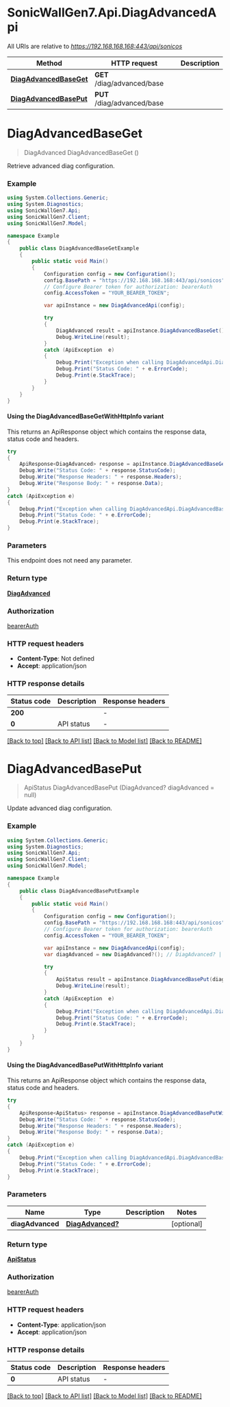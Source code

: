 # SonicWallGen7.Api.DiagAdvancedApi

All URIs are relative to *https://192.168.168.168:443/api/sonicos*

| Method | HTTP request | Description |
|--------|--------------|-------------|
| [**DiagAdvancedBaseGet**](DiagAdvancedApi.md#diagadvancedbaseget) | **GET** /diag/advanced/base |  |
| [**DiagAdvancedBasePut**](DiagAdvancedApi.md#diagadvancedbaseput) | **PUT** /diag/advanced/base |  |

<a id="diagadvancedbaseget"></a>
# **DiagAdvancedBaseGet**
> DiagAdvanced DiagAdvancedBaseGet ()



Retrieve advanced diag configuration.

### Example
```csharp
using System.Collections.Generic;
using System.Diagnostics;
using SonicWallGen7.Api;
using SonicWallGen7.Client;
using SonicWallGen7.Model;

namespace Example
{
    public class DiagAdvancedBaseGetExample
    {
        public static void Main()
        {
            Configuration config = new Configuration();
            config.BasePath = "https://192.168.168.168:443/api/sonicos";
            // Configure Bearer token for authorization: bearerAuth
            config.AccessToken = "YOUR_BEARER_TOKEN";

            var apiInstance = new DiagAdvancedApi(config);

            try
            {
                DiagAdvanced result = apiInstance.DiagAdvancedBaseGet();
                Debug.WriteLine(result);
            }
            catch (ApiException  e)
            {
                Debug.Print("Exception when calling DiagAdvancedApi.DiagAdvancedBaseGet: " + e.Message);
                Debug.Print("Status Code: " + e.ErrorCode);
                Debug.Print(e.StackTrace);
            }
        }
    }
}
```

#### Using the DiagAdvancedBaseGetWithHttpInfo variant
This returns an ApiResponse object which contains the response data, status code and headers.

```csharp
try
{
    ApiResponse<DiagAdvanced> response = apiInstance.DiagAdvancedBaseGetWithHttpInfo();
    Debug.Write("Status Code: " + response.StatusCode);
    Debug.Write("Response Headers: " + response.Headers);
    Debug.Write("Response Body: " + response.Data);
}
catch (ApiException e)
{
    Debug.Print("Exception when calling DiagAdvancedApi.DiagAdvancedBaseGetWithHttpInfo: " + e.Message);
    Debug.Print("Status Code: " + e.ErrorCode);
    Debug.Print(e.StackTrace);
}
```

### Parameters
This endpoint does not need any parameter.
### Return type

[**DiagAdvanced**](DiagAdvanced.md)

### Authorization

[bearerAuth](../README.md#bearerAuth)

### HTTP request headers

 - **Content-Type**: Not defined
 - **Accept**: application/json


### HTTP response details
| Status code | Description | Response headers |
|-------------|-------------|------------------|
| **200** |  |  -  |
| **0** | API status |  -  |

[[Back to top]](#) [[Back to API list]](../README.md#documentation-for-api-endpoints) [[Back to Model list]](../README.md#documentation-for-models) [[Back to README]](../README.md)

<a id="diagadvancedbaseput"></a>
# **DiagAdvancedBasePut**
> ApiStatus DiagAdvancedBasePut (DiagAdvanced? diagAdvanced = null)



Update advanced diag configuration.

### Example
```csharp
using System.Collections.Generic;
using System.Diagnostics;
using SonicWallGen7.Api;
using SonicWallGen7.Client;
using SonicWallGen7.Model;

namespace Example
{
    public class DiagAdvancedBasePutExample
    {
        public static void Main()
        {
            Configuration config = new Configuration();
            config.BasePath = "https://192.168.168.168:443/api/sonicos";
            // Configure Bearer token for authorization: bearerAuth
            config.AccessToken = "YOUR_BEARER_TOKEN";

            var apiInstance = new DiagAdvancedApi(config);
            var diagAdvanced = new DiagAdvanced?(); // DiagAdvanced? |  (optional) 

            try
            {
                ApiStatus result = apiInstance.DiagAdvancedBasePut(diagAdvanced);
                Debug.WriteLine(result);
            }
            catch (ApiException  e)
            {
                Debug.Print("Exception when calling DiagAdvancedApi.DiagAdvancedBasePut: " + e.Message);
                Debug.Print("Status Code: " + e.ErrorCode);
                Debug.Print(e.StackTrace);
            }
        }
    }
}
```

#### Using the DiagAdvancedBasePutWithHttpInfo variant
This returns an ApiResponse object which contains the response data, status code and headers.

```csharp
try
{
    ApiResponse<ApiStatus> response = apiInstance.DiagAdvancedBasePutWithHttpInfo(diagAdvanced);
    Debug.Write("Status Code: " + response.StatusCode);
    Debug.Write("Response Headers: " + response.Headers);
    Debug.Write("Response Body: " + response.Data);
}
catch (ApiException e)
{
    Debug.Print("Exception when calling DiagAdvancedApi.DiagAdvancedBasePutWithHttpInfo: " + e.Message);
    Debug.Print("Status Code: " + e.ErrorCode);
    Debug.Print(e.StackTrace);
}
```

### Parameters

| Name | Type | Description | Notes |
|------|------|-------------|-------|
| **diagAdvanced** | [**DiagAdvanced?**](DiagAdvanced?.md) |  | [optional]  |

### Return type

[**ApiStatus**](ApiStatus.md)

### Authorization

[bearerAuth](../README.md#bearerAuth)

### HTTP request headers

 - **Content-Type**: application/json
 - **Accept**: application/json


### HTTP response details
| Status code | Description | Response headers |
|-------------|-------------|------------------|
| **0** | API status |  -  |

[[Back to top]](#) [[Back to API list]](../README.md#documentation-for-api-endpoints) [[Back to Model list]](../README.md#documentation-for-models) [[Back to README]](../README.md)

